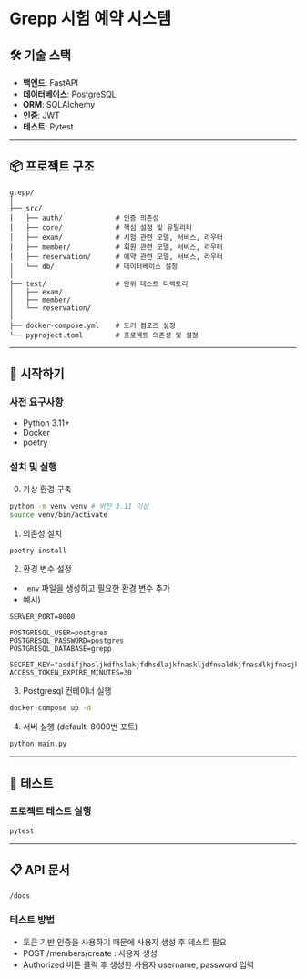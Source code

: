 # Grepp 시험 예약 시스템

## 🛠 기술 스택

- **백엔드**: FastAPI
- **데이터베이스**: PostgreSQL
- **ORM**: SQLAlchemy
- **인증**: JWT
- **테스트**: Pytest

---

## 📦 프로젝트 구조

```
grepp/
│
├── src/
│   ├── auth/             # 인증 의존성
│   ├── core/             # 핵심 설정 및 유틸리티
│   ├── exam/             # 시험 관련 모델, 서비스, 라우터
│   ├── member/           # 회원 관련 모델, 서비스, 라우터
│   ├── reservation/      # 예약 관련 모델, 서비스, 라우터
│   └── db/               # 데이터베이스 설정
│
├── test/                 # 단위 테스트 디렉토리
│   ├── exam/
│   ├── member/
│   └── reservation/
│
├── docker-compose.yml    # 도커 컴포즈 설정
└── pyproject.toml        # 프로젝트 의존성 및 설정
```

---

## 🚀 시작하기

### 사전 요구사항

- Python 3.11+
- Docker
- poetry

### 설치 및 실행

0. 가상 환경 구축

```bash
python -m venv venv # 버전 3.11 이상
source venv/bin/activate
```

1. 의존성 설치

```bash
poetry install
```

2. 환경 변수 설정

- `.env` 파일을 생성하고 필요한 환경 변수 추가
- 예시)

```
SERVER_PORT=8000

POSTGRESQL_USER=postgres
POSTGRESQL_PASSWORD=postgres
POSTGRESQL_DATABASE=grepp

SECRET_KEY="asdifjhasljkdfhslakjfdhsdlajkfnaskljdfnsaldkjfnasdlkjfnasjklfnalskjfnkjsladfn"
ACCESS_TOKEN_EXPIRE_MINUTES=30
```

3. Postgresql 컨테이너 실행

```bash
docker-compose up -d
```

4. 서버 실행 (default: 8000번 포트)

```bash
python main.py
```

---

## 🧪 테스트

### 프로젝트 테스트 실행

```bash
pytest
```

---

## 📋 API 문서

```
/docs
```

### 테스트 방법

- 토큰 기반 인증을 사용하기 때문에 사용자 생성 후 테스트 필요
- POST /members/create : 사용자 생성
- Authorized 버튼 클릭 후 생성한 사용자 username, password 입력

